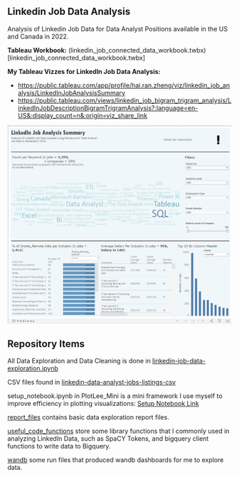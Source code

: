 ## Linkedin Job Data Analysis

Analysis of Linkedin Job Data for Data Analyst Positions available in the US and Canada in 2022.

**Tableau Workbook:** (linkedin_job_connected_data_workbook.twbx)[linkedin_job_connected_data_workbook.twbx]

**My Tableau Vizzes for LinkedIn Job Data Analysis:** 
- https://public.tableau.com/app/profile/hai.ran.zheng/viz/linkedin_job_analysis/LinkedInJobAnalysisSummary
- https://public.tableau.com/views/linkedin_job_bigram_trigram_analysis/LinkedInJobDescriptionBigramTrigramAnalysis?:language=en-US&:display_count=n&:origin=viz_share_link

![Tableau Job Analysis Dashboard](images/tableau_job_analysis_dashboard.png)

## Repository Items
All Data Exploration and Data Cleaning is done in [linkedin-job-data-exploration.ipynb](linkedin-job-data-exploration.ipynb)

CSV files found in [linkedin-data-analyst-jobs-listings-csv](linkedin-data-analyst-jobs-listings-csv)

setup_notebook.ipynb in PlotLee_Mini is a mini framework I use myself to improve efficiency in plotting visualizations: [Setup Notebook Link](PlotLee_Mini/setup_notebook.ipynb)

[report_files](report_files) contains basic data exploration report files.

[useful_code_functions](useful_code_functions) store some library functions that I commonly used in analyzing LinkedIn Data, such as
SpaCY Tokens, and bigquery client functions to write data to Bigquery.

[wandb](wandb) some run files that produced wandb dashboards for me to explore data. 





